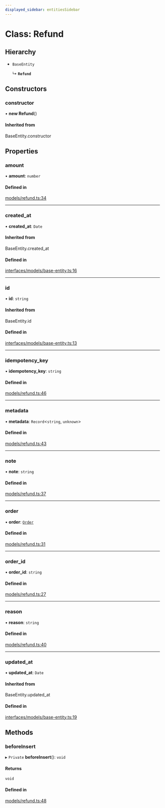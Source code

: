 ```yaml
---
displayed_sidebar: entitiesSidebar
---
```


# Class: Refund

## Hierarchy

- `BaseEntity`

  ↳ **`Refund`**

## Constructors

### constructor

• **new Refund**()

#### Inherited from

BaseEntity.constructor

## Properties

### amount

• **amount**: `number`

#### Defined in

[models/refund.ts:34](https://github.com/fairhopeweb/medusa/blob/c105c046/packages/medusa/src/models/refund.ts#L34)

___

### created\_at

• **created\_at**: `Date`

#### Inherited from

BaseEntity.created\_at

#### Defined in

[interfaces/models/base-entity.ts:16](https://github.com/fairhopeweb/medusa/blob/c105c046/packages/medusa/src/interfaces/models/base-entity.ts#L16)

___

### id

• **id**: `string`

#### Inherited from

BaseEntity.id

#### Defined in

[interfaces/models/base-entity.ts:13](https://github.com/fairhopeweb/medusa/blob/c105c046/packages/medusa/src/interfaces/models/base-entity.ts#L13)

___

### idempotency\_key

• **idempotency\_key**: `string`

#### Defined in

[models/refund.ts:46](https://github.com/fairhopeweb/medusa/blob/c105c046/packages/medusa/src/models/refund.ts#L46)

___

### metadata

• **metadata**: `Record`<`string`, `unknown`\>

#### Defined in

[models/refund.ts:43](https://github.com/fairhopeweb/medusa/blob/c105c046/packages/medusa/src/models/refund.ts#L43)

___

### note

• **note**: `string`

#### Defined in

[models/refund.ts:37](https://github.com/fairhopeweb/medusa/blob/c105c046/packages/medusa/src/models/refund.ts#L37)

___

### order

• **order**: [`Order`](Order.md)

#### Defined in

[models/refund.ts:31](https://github.com/fairhopeweb/medusa/blob/c105c046/packages/medusa/src/models/refund.ts#L31)

___

### order\_id

• **order\_id**: `string`

#### Defined in

[models/refund.ts:27](https://github.com/fairhopeweb/medusa/blob/c105c046/packages/medusa/src/models/refund.ts#L27)

___

### reason

• **reason**: `string`

#### Defined in

[models/refund.ts:40](https://github.com/fairhopeweb/medusa/blob/c105c046/packages/medusa/src/models/refund.ts#L40)

___

### updated\_at

• **updated\_at**: `Date`

#### Inherited from

BaseEntity.updated\_at

#### Defined in

[interfaces/models/base-entity.ts:19](https://github.com/fairhopeweb/medusa/blob/c105c046/packages/medusa/src/interfaces/models/base-entity.ts#L19)

## Methods

### beforeInsert

▸ `Private` **beforeInsert**(): `void`

#### Returns

`void`

#### Defined in

[models/refund.ts:48](https://github.com/fairhopeweb/medusa/blob/c105c046/packages/medusa/src/models/refund.ts#L48)
